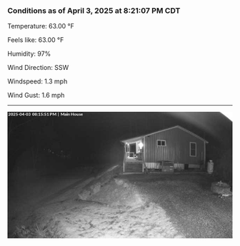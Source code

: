 ### Conditions as of April 3, 2025 at 8:21:07 PM CDT 

Temperature: 63.00 &deg;F

Feels like: 63.00 &deg;F

Humidity: 97%

Wind Direction: SSW

Windspeed: 1.3 mph

Wind Gust: 1.6 mph

---

<img src="./images/latest.jpeg"/>

